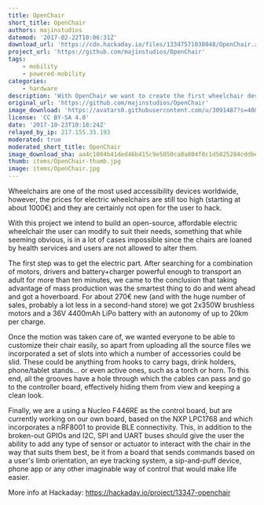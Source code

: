 ```yaml
---
title: OpenChair
short_title: OpenChair
authors: majinstudios
datemod: '2017-02-22T10:06:31Z'
download_url: 'https://cdn.hackaday.io/files/13347571038048/OpenChair.zip'
project_url: 'https://github.com/majinstudios/OpenChair'
tags:
    - mobility
    - powered-mobility
categories:
    - hardware
description: 'With OpenChair we want to create the first wheelchair development platform in which users can code or design the adaptations necessary to fit their needs.'
original_url: 'https://github.com/majinstudios/OpenChair'
image_download: 'https://avatars0.githubusercontent.com/u/3091487?s=40&v=4'
license: 'CC BY-SA 4.0'
date: '2017-10-23T10:18:24Z'
relayed_by_ip: 217.155.33.193
moderated: true
moderated_short_title: OpenChair
image_download_sha: aa4c1084b41ded46b415c9e5050ca8a804f0c1d5025284cddbeaaab1376881c2
thumb: items/OpenChair-thumb.jpg
image: items/OpenChair.jpg
---
```

Wheelchairs are one of the most used accessibility devices worldwide, however, the prices for electric wheelchairs are still too high (starting at about 1000€) and they are certainly not open for the user to hack.

With this project we intend to build an open-source, affordable electric wheelchair the user can modify to suit their needs, something that while seeming obvious, is in a lot of cases impossible since the chairs are loaned by health services and users are not allowed to alter them.

The first step was to get the electric part. After searching for a combination of motors, drivers and battery+charger powerful enough to transport an adult for more than ten minutes, we came to the conclusion that taking advantage of mass production was the smartest thing to do and went ahead and got a hoverboard. For about 270€ new (and with the huge number of sales, probably a lot less in a second-hand store) we got 2x350W brushless motors and a 36V 4400mAh LiPo battery with an autonomy of up to 20km per charge.

Once the motion was taken care of, we wanted everyone to be able to customize their chair easily, so apart from uploading all the source files we incorporated a set of slots into which a number of accessories could be slid. These could be anything from hooks to carry bags, drink holders, phone/tablet stands... or even active ones, such as a torch or horn. To this end, all the grooves have a hole through which the cables can pass and go to the controller board, effectively hiding them from view and keeping a clean look.

Finally, we are a using a Nucleo F446RE as the control board, but are currently working on our own board, based on the NXP LPC1768 and which incorporates a nRF8001 to provide BLE connectivity. This, in addition to the broken-out GPIOs and I2C, SPI and UART buses should give the user the ability to add any type of sensor or actuator to interact with the chair in the way that suits them best, be it from a board that sends commands based on a user's limb orientation, an eye tracking system, a sip-and-puff device, phone app or any other imaginable way of control that would make life easier.

More info at Hackaday: https://hackaday.io/project/13347-openchair